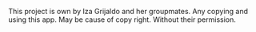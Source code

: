This project is own by Iza Grijaldo and her groupmates.
Any copying and using this app. May be cause of copy right. Without their permission.
